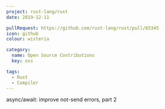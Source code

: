 ```yaml
---
project: rust-lang/rust
date: 2019-12-11

pullRequest: https://github.com/rust-lang/rust/pull/65345
icon: github
colour: wisteria

category:
  name: Open Source Contributions
  key: oss

tags:
  - Rust
  - Compiler
---
```

async/await: improve not-send errors, part 2
